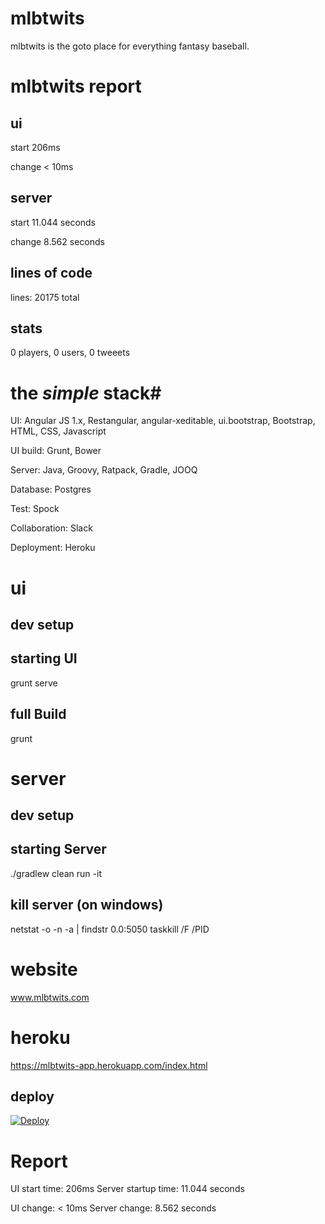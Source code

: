 # mlbtwits #

mlbtwits is the goto place for everything fantasy baseball.

# mlbtwits report #

## ui ##

start 206ms

change < 10ms

## server ##

start 11.044 seconds

change 8.562 seconds

## lines of code ##
lines: 20175 total

## stats ##
0 players, 0 users, 0 tweeets

# the *simple* stack#

UI:
Angular JS 1.x,
Restangular,
angular-xeditable,
ui.bootstrap,
Bootstrap,
HTML,
CSS,
Javascript

UI build:
Grunt,
Bower

Server:
Java,
Groovy,
Ratpack,
Gradle,
JOOQ

Database:
Postgres

Test:
Spock

Collaboration:
Slack

Deployment:
Heroku

# ui #

## dev setup ##

## starting UI ##
grunt serve

## full Build ##
grunt

# server #

## dev setup ##

## starting Server ##
./gradlew clean run -it

## kill server (on windows) ##
netstat -o -n -a | findstr 0.0:5050
taskkill /F /PID <pid>

# website #
www.mlbtwits.com

# heroku #
https://mlbtwits-app.herokuapp.com/index.html

## deploy ##
[![Deploy](https://www.herokucdn.com/deploy/button.svg)](https://heroku.com/deploy)

# Report #
UI start time: 206ms
Server startup time: 11.044 seconds

UI change: < 10ms
Server change: 8.562 seconds